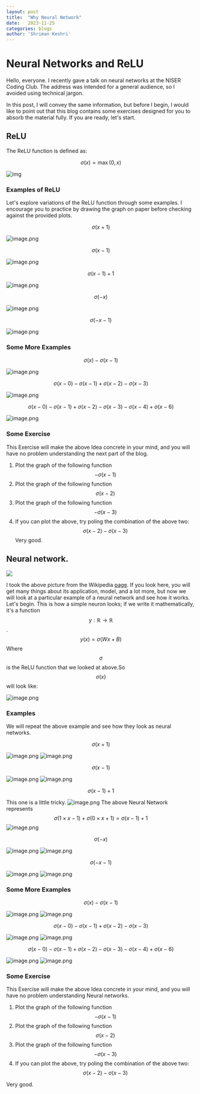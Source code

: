 ```yaml
---
layout: post
title:  "Why Neural Network"
date:   2023-11-25 
categories: blogs
author: 'Shriman Keshri'
---
```


# Neural Networks and ReLU

Hello, everyone. I recently gave a talk on neural networks at the NISER Coding Club. The address was intended for a general audience, so I avoided using technical jargon.

In this post, I will convey the same information, but before I begin, I would like to point out that this blog contains some exercises designed for you to absorb the material fully. If you are ready, let's start.

## ReLU

The ReLU function is defined as: 

$$
\sigma(x) = \max(0,x)
$$

![img]({{site.baseurl}}/assets/img/why_neural_network.assets/image_1701949023644_0.png)

### Examples of ReLU

Let's explore variations of the ReLU function through some examples. I encourage you to practice by drawing the graph on paper before checking against the provided plots.

$$\sigma(x+1)$$

![image.png]({{site.baseurl}}/assets/img/why_neural_network.assets/image_1701949545078_0.png)

$$\sigma(x-1)$$

![image.png]({{site.baseurl}}/assets/img/why_neural_network.assets/image_1701949568750_0.png)

$$\sigma(x-1) +1$$

![image.png]({{site.baseurl}}/assets/img/why_neural_network.assets/image_1701949589726_0.png)

$$\sigma(-x)$$

![image.png]({{site.baseurl}}/assets/img/why_neural_network.assets/image_1701949673223_0.png)

$$\sigma(-x-1)$$

![image.png]({{site.baseurl}}/assets/img/why_neural_network.assets/image_1702131097800_0.png)

### Some More Examples

$$\sigma(x)- \sigma(x-1)$$

![image.png]({{site.baseurl}}/assets/img/why_neural_network.assets/image_1702131123809_0.png)

$$\sigma(x-0) -\sigma(x-1) + \sigma(x-2) - \sigma(x-3)$$


![image.png]({{site.baseurl}}/assets/img/why_neural_network.assets/image_1702131227572_0.png)

$$\sigma(x-0) -\sigma(x-1) + \sigma(x-2) - \sigma(x-3) -\sigma(x-4) +\sigma(x-6)$$

![image.png]({{site.baseurl}}/assets/img/why_neural_network.assets/image_1702131355502_0.png)


### Some Exercise
This Exercise will make the above Idea concrete in your mind, and you will have no problem understanding the next part of the blog.
1. Plot the graph of the following function
	$$-\sigma(x-1)$$
2. Plot the graph of the following function
	$$\sigma(x-2)$$
3. Plot the graph of the following function
	$$-\sigma(x-3)$$
4. If you can plot the above, try poling the combination of the above two:
	$$\sigma(x-2) -\sigma(x-3)$$
Very good.

## Neural network.
![]({{site.baseurl}}/assets/img/why_neural_network.assets/500px-Colored_neural_network.svg%5B1%5D.png)

I took the above picture from the Wikipedia [page](https://en.wikipedia.org/wiki/Artificial_neural_network). If you look here, you will get many things about its application, model, and a lot more, but now we will look at a particular example of a neural network and see how it works. Let's begin.
This is how a simple neuron looks; if we write it mathematically, it's a function $$y:\mathbb{R}\to\mathbb{R}$$.
$$y(x) = \sigma(Wx + B)$$
Where $$\sigma$$ is the ReLU function that we looked at above.So $$\sigma(x)$$ will look like:

![image.png]({{site.baseurl}}/assets/img/why_neural_network.assets/image_1702371328933_0.png)


### Examples
We will repeat the above example and see how they look as neural networks.

$$\sigma(x+1)$$

![image.png]({{site.baseurl}}/assets/img/why_neural_network.assets/image_1702371370889_0.png)
![image.png]({{site.baseurl}}/assets/img/why_neural_network.assets/image_1701949545078_0.png)

$$\sigma(x-1)$$

![image.png]({{site.baseurl}}/assets/img/why_neural_network.assets/image_1702371449963_0.png)
![image.png]({{site.baseurl}}/assets/img/why_neural_network.assets/image_1701949568750_0.png)

$$\sigma(x-1) +1$$

This one is a little tricky.
![image.png]({{site.baseurl}}/assets/img/why_neural_network.assets/image_1702371602267_0.png)
The above Neural Network represents $$\sigma(1 \times x-1) + \sigma(0 \times x +1) = \sigma(x-1) +1$$
![image.png]({{site.baseurl}}/assets/img/why_neural_network.assets/image_1701949589726_0.png)

$$\sigma(-x)$$

![image.png]({{site.baseurl}}/assets/img/why_neural_network.assets/image_1702371805523_0.png)
![image.png]({{site.baseurl}}/assets/img/why_neural_network.assets/image_1701949673223_0.png)

$$\sigma(-x-1)$$

![image.png]({{site.baseurl}}/assets/img/why_neural_network.assets/image_1702371833558_0.png)
![image.png]({{site.baseurl}}/assets/img/why_neural_network.assets/image_1702131097800_0.png)
		
### Some More Examples

$$\sigma(x)- \sigma(x-1)$$

![image.png]({{site.baseurl}}/assets/img/why_neural_network.assets/image_1702372167844_0.png)
![image.png]({{site.baseurl}}/assets/img/why_neural_network.assets/image_1702131123809_0.png)

$$\sigma(x-0) -\sigma(x-1) + \sigma(x-2) - \sigma(x-3)$$

![image.png]({{site.baseurl}}/assets/img/why_neural_network.assets/image_1702372498180_0.png)
![image.png]({{site.baseurl}}/assets/img/why_neural_network.assets/image_1702131227572_0.png)

$$\sigma(x-0) -\sigma(x-1) + \sigma(x-2) - \sigma(x-3) -\sigma(x-4) +\sigma(x-6)$$

![image.png]({{site.baseurl}}/assets/img/why_neural_network.assets/image_1702372797118_0.png)
![image.png]({{site.baseurl}}/assets/img/why_neural_network.assets/image_1702131355502_0.png)

### Some Exercise
This Exercise will make the above Idea concrete in your mind, and you will have no problem understanding Neural networks.
1. Plot the graph of the following function
$$-\sigma(x-1)$$
2. Plot the graph of the following function
$$\sigma(x-2)$$
3. Plot the graph of the following function
$$-\sigma(x-3)$$
4. If you can plot the above, try poling the combination of the above two:
$$\sigma(x-2) -\sigma(x-3)$$

Very good.
